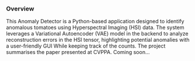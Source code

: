 ### Overview

This Anomaly Detector is a Python-based application designed to identify anomalous tomatoes using Hyperspectral Imaging (HSI) data. The system leverages a Variational Autoencoder (VAE) model in the backend to analyze reconstruction errors in the HSI tensor, highlighting potential anomalies with a user-friendly GUI While keeping track of the counts. The project summarises the paper presented at CVPPA. Coming soon...
